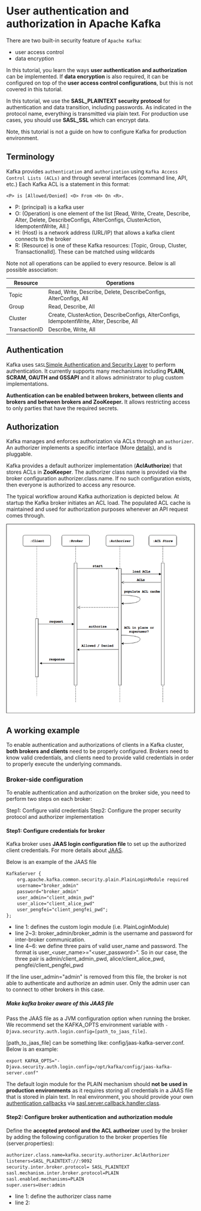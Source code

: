 # User authentication and authorization in Apache Kafka

There are two built-in security feature of `Apache Kafka`:
- user access control
- data encryption

In this tutorial, you learn the ways **user authentication and authorization** can be implemented. If **data encryption** is 
also required, it can be configured on top of the **user access control configurations**, but this is not covered in 
this tutorial.
 
In this tutorial, we use the **SASL_PLAINTEXT security protocol** for authentication and data transition, including passwords.
As indicated in the protocol name, everything is transmitted via plain text. For production use cases, you should use
**SASL_SSL** which can encrypt data. 

Note, this tutorial is not a guide on how to configure Kafka for production environment.


## Terminology

Kafka provides `authentication` and `authorization` using `Kafka Access Control Lists (ACLs)` and through several 
interfaces (command line, API, etc.) Each Kafka ACL is a statement in this format:

```text
<P> is [Allowed/Denied] <O> From <H> On <R>.
```

- P: (principal) is a kafka user
- O: (Operation) is one element of the list
     [Read, Write, Create, Describe, Alter, Delete, DescribeConfigs, AlterConfigs, ClusterAction, IdempotentWrite, All.]
- H: (Host) is a network address (URL/IP) that allows a kafka client connects to the broker
- R: (Resource) is one of these Kafka resources: [Topic, Group, Cluster, TransactionalId]. These can be matched using wildcards

Note not all operations can be applied to every resource. Below is all possible association:

| Resource      | Operations                                                  |
|---------------|-------------------------------------------------------------|
| Topic         | Read, Write, Describe, Delete, DescribeConfigs, AlterConfigs, All |
| Group         | Read, Describe, All                                         |
| Cluster       | Create, ClusterAction, DescribeConfigs, AlterConfigs, IdempotentWrite, Alter, Describe, All  |
| TransactionID | Describe, Write, All|


## Authentication

Kafka uses `SASL`[Simple Authentication and Security Layer](https://en.wikipedia.org/wiki/Simple_Authentication_and_Security_Layer) 
to perform authentication. It currently supports many mechanisms including **PLAIN, SCRAM, OAUTH and GSSAPI** and it 
allows administrator to plug custom implementations. 

**Authentication can be enabled between brokers, between clients and brokers and between brokers and ZooKeeper.** It 
allows restricting access to only parties that have the required secrets.


## Authorization

Kafka manages and enforces authorization via ACLs through an `authorizer`. An authorizer implements a specific 
interface (More [details](https://kafka.apache.org/27/javadoc/org/apache/kafka/server/authorizer/Authorizer.html)), and is pluggable. 

Kafka provides a default authorizer implementation (**AclAuthorize**) that stores ACLs in **ZooKeeper**. The authorizer 
class name is provided via the broker configuration authorizer.class.name. If no such configuration exists, then 
everyone is authorized to access any resource.

The typical workflow around Kafka authorization is depicted below. At startup the Kafka broker initiates an ACL load. 
The populated ACL cache is maintained and used for authorization purposes whenever an API request comes through.

![kafka_authz_workflow.png](../images/kafka_authz_workflow.png)

## A working example

To enable authentication and authorizations of clients in a Kafka cluster, **both brokers and clients** need to be properly
configured. Brokers need to know valid credentials, and clients need to provide valid credentials in order to properly
execute the underlying commands. 


### Broker-side configuration

To enable authentication and authorization on the broker side, you need to perform two steps on each broker:

Step1: Configure valid credentials
Step2: Configure the proper security protocol and authorizer implementation

#### Step1: Configure credentials for broker

Kafka broker uses **JAAS login configuration file** to set up the authorized client credentials. For more details about 
[JAAS](https://docs.oracle.com/javase/8/docs/technotes/guides/security/jaas/JAASRefGuide.html). 

Below is an example of the JAAS file

```text
KafkaServer {
    org.apache.kafka.common.security.plain.PlainLoginModule required
    username="broker_admin"
    password="broker_admin"
    user_admin="client_admin_pwd"
    user_alice="client_alice_pwd"
    user_pengfei="client_pengfei_pwd";
};
```

- line 1: defines the custom login module (i.e. PlainLoginModule)
- line 2~3: broker_admin/broker_admin is the username and password for inter-broker communication.
- line 4~6: we define three pairs of valid user_name and password. The format is user_<user_name>="<user_password>".
            So in our case, the three pair is admin/client_admin_pwd, alice/client_alice_pwd, pengfei/client_pengfei_pwd

If the line user_admin="admin" is removed from this file, the broker is not able to authenticate and authorize an 
admin user. Only the admin user can to connect to other brokers in this case.

##### Make kafka broker aware of this JAAS file

Pass the JAAS file as a JVM configuration option when running the broker. We recommend set the KAFKA_OPTS environment variable
with `-Djava.security.auth.login.config=[path_to_jaas_file]`. 

[path_to_jaas_file] can be something like: config/jaas-kafka-server.conf. Below is an example:

```shell
export KAFKA_OPTS="-Djava.security.auth.login.config=/opt/kafka/config/jaas-kafka-server.conf"
```

The default login module for the PLAIN mechanism should **not be used in production environments** as it requires 
storing all credentials in a JAAS file that is stored in plain text. In real environment, you should provide your 
own [authentication callbacks](https://kafka.apache.org/27/javadoc/org/apache/kafka/common/security/auth/AuthenticateCallbackHandler.html) 
via [sasl.server.callback.handler.class](https://kafka.apache.org/documentation/#brokerconfigs_sasl.server.callback.handler.class).

#### Step2: Configure broker authentication and authorization module

Define the **accepted protocol and the ACL authorizer** used by the broker by adding the following configuration to 
the broker properties file (server.properties):

```properties
authorizer.class.name=kafka.security.authorizer.AclAuthorizer
listeners=SASL_PLAINTEXT://:9092
security.inter.broker.protocol= SASL_PLAINTEXT
sasl.mechanism.inter.broker.protocol=PLAIN
sasl.enabled.mechanisms=PLAIN
super.users=User:admin
```

- line 1: define the authorizer class name
- line 2: 
